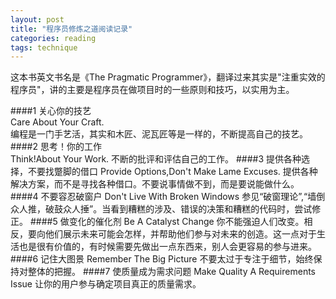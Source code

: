 ```yaml
---
layout: post
title: "程序员修炼之道阅读记录"
categories: reading
tags: technique
---
```

这本书英文书名是《The Pragmatic Programmer》，翻译过来其实是"注重实效的程序员"，讲的主要是程序员在做项目时的一些原则和技巧，以实用为主。

####1 关心你的技艺   
      Care About Your Craft.  
      编程是一门手艺活，其实和木匠、泥瓦匠等是一样的，不断提高自己的技艺。  
####2 思考！你的工作   
      Think!About Your Work.
      不断的批评和评估自己的工作。
####3 提供各种选择，不要找蹩脚的借口
      Provide Options,Don't Make Lame Excuses.
      提供各种解决方案，而不是寻找各种借口。不要说事情做不到，而是要说能做什么。
####4 不要容忍破窗户
      Don't Live With Broken Windows
      参见“破窗理论”,“墙倒众人推，破鼓众人捶”。当看到糟糕的涉及、错误的决策和糟糕的代码时，尝试修正。
####5 做变化的催化剂
      Be A Catalyst Change
      你不能强迫人们改变。相反，要向他们展示未来可能会怎样，并帮助他们参与对未来的创造。这一点对于生活也是很有价值的，有时候需要先做出一点东西来，别人会更容易的参与进来。
####6 记住大图景
      Remember The Big Picture
      不要太过于专注于细节，始终保持对整体的把握。
####7 使质量成为需求问题
      Make Quality A Requirements Issue
      让你的用户参与确定项目真正的质量需求。
